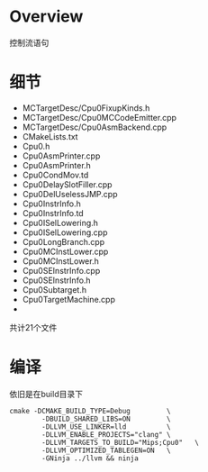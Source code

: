 # Overview

控制流语句


# 细节

- MCTargetDesc/Cpu0FixupKinds.h
- MCTargetDesc/Cpu0MCCodeEmitter.cpp
- MCTargetDesc/Cpu0AsmBackend.cpp
- CMakeLists.txt
- Cpu0.h
- Cpu0AsmPrinter.cpp
- Cpu0AsmPrinter.h
- Cpu0CondMov.td
- Cpu0DelaySlotFiller.cpp
- Cpu0DelUselessJMP.cpp
- Cpu0InstrInfo.h
- Cpu0InstrInfo.td
- Cpu0ISelLowering.h
- Cpu0ISelLowering.cpp
- Cpu0LongBranch.cpp
- Cpu0MCInstLower.cpp
- Cpu0MCInstLower.h
- Cpu0SEInstrInfo.cpp
- Cpu0SEInstrInfo.h
- Cpu0Subtarget.h
- Cpu0TargetMachine.cpp
- 






共计21个文件




# 编译

依旧是在build目录下

```shell
cmake -DCMAKE_BUILD_TYPE=Debug         \
        -DBUILD_SHARED_LIBS=ON         \
        -DLLVM_USE_LINKER=lld          \
        -DLLVM_ENABLE_PROJECTS="clang" \
        -DLLVM_TARGETS_TO_BUILD="Mips;Cpu0"   \
        -DLLVM_OPTIMIZED_TABLEGEN=ON   \
        -GNinja ../llvm && ninja
```



